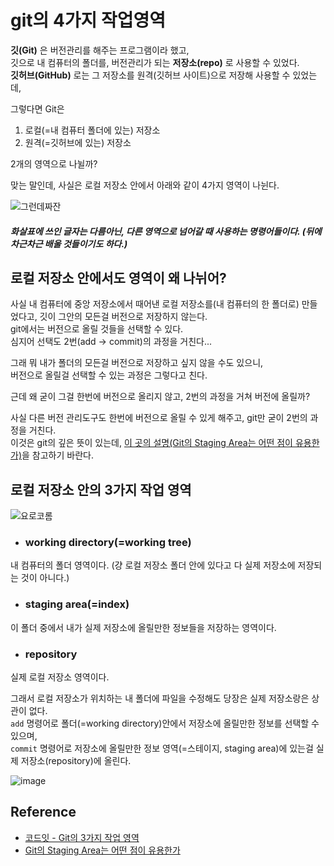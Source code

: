 # git의 4가지 작업영역

**깃(Git)** 은 버전관리를 해주는 프로그램이라 했고,  
깃으로 내 컴퓨터의 폴더를, 버전관리가 되는 **저장소(repo)** 로 사용할 수 있었다.   
**깃허브(GitHub)** 로는 그 저장소를 원격(깃허브 사이트)으로 저장해 사용할 수 있었는데,  

그렇다면 Git은 
1. 로컬(=내 컴퓨터 폴더에 있는) 저장소
2. 원격(=깃허브에 있는) 저장소

2개의 영역으로 나뉠까?

맞는 말인데, 사실은 로컬 저장소 안에서 아래와 같이 4가지 영역이 나뉜다.

![그런데짜잔](https://user-images.githubusercontent.com/48408417/98898823-d2f63080-24f1-11eb-87b5-53e226a3c492.png)
##### 화살표에 쓰인 글자는 다름아닌, 다른 영역으로 넘어갈 때 사용하는 명령어들이다. (뒤에 차근차근 배울 것들이기도 하다.)


## 로컬 저장소 안에서도 영역이 왜 나뉘어?

사실 내 컴퓨터에 중앙 저장소에서 때어낸 로컬 저장소를(내 컴퓨터의 한 폴더로) 만들었다고, 깃이 그안의 모든걸 버전으로 저장하지 않는다.  
git에서는 버전으로 올릴 것들을 선택할 수 있다.  
심지어 선택도 2번(add -> commit)의 과정을 거친다...    

그래 뭐 내가 폴더의 모든걸 버전으로 저장하고 싶지 않을 수도 있으니,  
버전으로 올릴걸 선택할 수 있는 과정은 그렇다고 친다.

근데 왜 굳이 그걸 한번에 버전으로 올리지 않고, 2번의 과정을 거쳐 버전에 올릴까?  

사실 다른 버전 관리도구도 한번에 버전으로 올릴 수 있게 해주고, git만 굳이 2번의 과정을 거친다.  
이것은 git의 깊은 뜻이 있는데, [이 곳의 설명(Git의 Staging Area는 어떤 점이 유용한가)](https://blog.npcode.com/2012/10/23/git%EC%9D%98-staging-area%EB%8A%94-%EC%96%B4%EB%96%A4-%EC%A0%90%EC%9D%B4-%EC%9C%A0%EC%9A%A9%ED%95%9C%EA%B0%80/)을 참고하기 바란다.   


## 로컬 저장소 안의 3가지 작업 영역   

![요로코롬](https://miro.medium.com/max/686/1*diRLm1S5hkVoh5qeArND0Q.png)

- ### working directory(=working tree)  
내 컴퓨터의 폴더 영역이다. (걍 로컬 저장소 폴더 안에 있다고 다 실제 저장소에 저장되는 것이 아니다.)  
- ### staging area(=index)
이 폴더 중에서 내가 실제 저장소에 올릴만한 정보들을 저장하는 영역이다.
- ### repository  
실제 로컬 저장소 영역이다.


그래서 로컬 저장소가 위치하는 내 폴더에 파일을 수정해도 당장은 실제 저장소랑은 상관이 없다.   
```add``` 명령어로 폴더(=working directory)안에서 저장소에 올릴만한 정보를 선택할 수 있으며,  
```commit``` 명령어로 저장소에 올릴만한 정보 영역(=스테이지, staging area)에 있는걸 실제 저장소(repository)에 올린다.

![image](https://user-images.githubusercontent.com/48408417/97103703-78876280-16f1-11eb-8d74-8dfbe57538b3.png)

## Reference

- [코드잇 - Git의 3가지 작업 영역](https://www.codeit.kr/learn/courses/version-control-with-git/2889)
- [Git의 Staging Area는 어떤 점이 유용한가](https://blog.npcode.com/2012/10/23/git%EC%9D%98-staging-area%EB%8A%94-%EC%96%B4%EB%96%A4-%EC%A0%90%EC%9D%B4-%EC%9C%A0%EC%9A%A9%ED%95%9C%EA%B0%80/)
